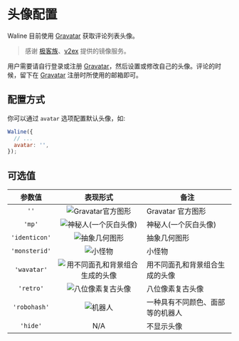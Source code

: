 # 头像配置

Waline 目前使用 [Gravatar][1] 获取评论列表头像。

> 感谢 [极客族](https://cdn.geekzu.org/cached.html)、[v2ex](https://v2ex.com) 提供的镜像服务。

用户需要请自行登录或注册 [Gravatar][1]，然后设置或修改自己的头像。评论的时候，留下在 [Gravatar][1] 注册时所使用的邮箱即可。

## 配置方式

你可以通过 `avatar` 选项配置默认头像，如:

```js
Waline({
  // ...
  avatar: '',
});
```

## 可选值

|    参数值     |                                                  表现形式                                                  | 备注                             |
| :-----------: | :--------------------------------------------------------------------------------------------------------: | -------------------------------- |
|     `''`      |             ![Gravatar官方图形](//sdn.geekzu.org/avatar/d41d8cd98f00b204e9800998ecf8427e?s=40)             | Gravatar 官方图形                |
|    `'mp'`     |        ![神秘人(一个灰白头像)](//sdn.geekzu.org/avatar/d41d8cd98f00b204e9800998ecf8427e?s=40&d=mp)         | 神秘人(一个灰白头像)             |
| `'identicon'` |         ![抽象几何图形](//sdn.geekzu.org/avatar/d41d8cd98f00b204e9800998ecf8427e?s=40&d=identicon)         | 抽象几何图形                     |
| `'monsterid'` |            ![小怪物](//sdn.geekzu.org/avatar/d41d8cd98f00b204e9800998ecf8427e?s=40&d=monsterid)            | 小怪物                           |
|  `'wavatar'`  | ![用不同面孔和背景组合生成的头像](//sdn.geekzu.org/avatar/d41d8cd98f00b204e9800998ecf8427e?s=40&d=wavatar) | 用不同面孔和背景组合生成的头像   |
|   `'retro'`   |         ![八位像素复古头像](//sdn.geekzu.org/avatar/d41d8cd98f00b204e9800998ecf8427e?s=40&d=retro)         | 八位像素复古头像                 |
| `'robohash'`  |            ![机器人](//sdn.geekzu.org/avatar/d41d8cd98f00b204e9800998ecf8427e?s=40&d=robohash)             | 一种具有不同颜色、面部等的机器人 |
|   `'hide'`    |                                                    N/A                                                     | 不显示头像                       |

[1]: http://cn.gravatar.com/

